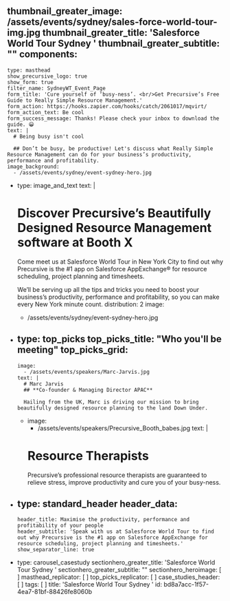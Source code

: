 thumbnail_greater_image: /assets/events/sydney/sales-force-world-tour-img.jpg
thumbnail_greater_title: 'Salesforce World Tour Sydney '
thumbnail_greater_subtitle: ""
components:
  - 
    type: masthead
    show_precursive_logo: true
    show_form: true
    filter_name: SydneyWT_Event_Page
    form_title: 'Cure yourself of ‘busy-ness’. <br/>Get Precursive’s Free Guide to Really Simple Resource Management.'
    form_action: https://hooks.zapier.com/hooks/catch/2061017/mqvirt/
    form_action_text: Be cool
    form_success_message: Thanks! Please check your inbox to download the guide. 😀
    text: |
      # Being busy isn't cool
      
      ## Don’t be busy, be productive! Let's discuss what Really Simple Resource Management can do for your business’s productivity, performance and profitability.
    image_background:
      - /assets/events/sydney/event-sydney-hero.jpg
  - 
    type: image_and_text
    text: |
      # Discover Precursive’s Beautifully Designed Resource Management software at Booth X
      
      Come meet us at Salesforce World Tour in New York City to find out why Precursive is the #1 app on Salesforce AppExchange® for resource scheduling, project planning and timesheets.
      
      We’ll be serving up all the tips and tricks you need to boost your business’s productivity, performance and profitability, so you can make every New York minute count.
    distribution: 2
    image:
      - /assets/events/sydney/event-sydney-hero.jpg
  - 
    type: top_picks
    top_picks_title: "Who you'll be meeting"
    top_picks_grid:
      - 
        image:
          - /assets/events/speakers/Marc-Jarvis.jpg
        text: |
          # Marc Jarvis
          ## **Co-founder & Managing Director APAC**
          
          Hailing from the UK, Marc is driving our mission to bring beautifully designed resource planning to the land Down Under.
      - 
        image:
          - /assets/events/speakers/Precursive_Booth_babes.jpg
        text: |
          # Resource Therapists
          Precursive’s professional resource therapists are guaranteed to relieve stress, improve productivity and cure you of your busy-ness.
  - 
    type: standard_header
    header_data:
      - 
        header_title: Maximise the productivity, performance and profitability of your people
        header_subtitle: 'Speak with us at Salesforce World Tour to find out why Precursive is the #1 app on Salesforce AppExchange for resource scheduling, project planning and timesheets.'
        show_separator_line: true
  - 
    type: carousel_casestudy
sectionhero_greater_title: 'Salesforce World Tour Sydney '
sectionhero_greater_subtitle: ""
sectionhero_heroimage: [ ]
masthead_replicator: [ ]
top_picks_replicator: [ ]
case_studies_header: [ ]
tags: [ ]
title: 'Salesforce World Tour Sydney '
id: bd8a7acc-1f57-4ea7-81bf-88426fe8060b
